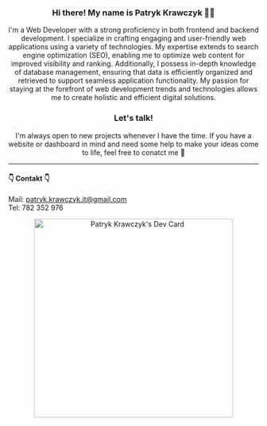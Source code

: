### <div align="center">Hi there! My name is Patryk Krawczyk 👋😁</div>

<div align="center">I'm a Web Developer with a strong proficiency in both frontend and backend development. I specialize in crafting engaging and user-friendly web applications using a variety of technologies. My expertise extends to search engine optimization (SEO), enabling me to optimize web content for improved visibility and ranking. Additionally, I possess in-depth knowledge of database management, ensuring that data is efficiently organized and retrieved to support seamless application functionality. My passion for staying at the forefront of web development trends and technologies allows me to create holistic and efficient digital solutions. </div>

### <div align="center"> Let's talk! </div>

<div align="center"> I'm always open to new projects whenever I have the time. If you have a website or dashboard in mind and need some help to make your ideas come to life, feel free to conatct me 🤞</div>

---

#### 👇 Contakt 👇

Mail: [patryk.krawczyk.it@gmail.com](mailto:patryk.krawczyk.it@gmail.com) <br>
Tel: 782 352 976

<div align="center"><a href="https://app.daily.dev/Patryk2104"><img src="https://api.daily.dev/devcards/c3ef23cd84df4ba3b33afaae43955212.png?r=iux" width="400" alt="Patryk Krawczyk's Dev Card"/></a></div>
<!--
**Patryk0408/Patryk0408** is a ✨ _special_ ✨ repository because its `README.md` (this file) appears on your GitHub profile.

Here are some ideas to get you started:

- 🔭 I’m currently working on ...
- 🌱 I’m currently learning ...
- 👯 I’m looking to collaborate on ...
- 🤔 I’m looking for help with ...
- 💬 Ask me about ...
- 📫 How to reach me: ...
- 😄 Pronouns: ...
- ⚡ Fun fact: ...
-->
